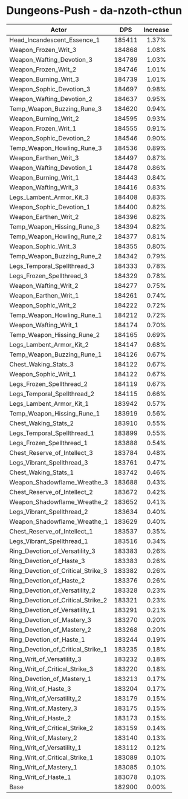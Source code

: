 # Dungeons-Push - da-nzoth-cthun
| Actor | DPS | Increase |
|---|:---:|:---:|
|Head_Incandescent_Essence_1|185411|1.37%|
|Weapon_Frozen_Writ_3|184868|1.08%|
|Weapon_Wafting_Devotion_3|184789|1.03%|
|Weapon_Frozen_Writ_2|184746|1.01%|
|Weapon_Burning_Writ_3|184739|1.01%|
|Weapon_Sophic_Devotion_3|184697|0.98%|
|Weapon_Wafting_Devotion_2|184637|0.95%|
|Temp_Weapon_Buzzing_Rune_3|184620|0.94%|
|Weapon_Burning_Writ_2|184595|0.93%|
|Weapon_Frozen_Writ_1|184555|0.91%|
|Weapon_Sophic_Devotion_2|184546|0.90%|
|Temp_Weapon_Howling_Rune_3|184536|0.89%|
|Weapon_Earthen_Writ_3|184497|0.87%|
|Weapon_Wafting_Devotion_1|184478|0.86%|
|Weapon_Burning_Writ_1|184443|0.84%|
|Weapon_Wafting_Writ_3|184416|0.83%|
|Legs_Lambent_Armor_Kit_3|184408|0.83%|
|Weapon_Sophic_Devotion_1|184400|0.82%|
|Weapon_Earthen_Writ_2|184396|0.82%|
|Temp_Weapon_Hissing_Rune_3|184394|0.82%|
|Temp_Weapon_Howling_Rune_2|184377|0.81%|
|Weapon_Sophic_Writ_3|184355|0.80%|
|Temp_Weapon_Buzzing_Rune_2|184342|0.79%|
|Legs_Temporal_Spellthread_3|184333|0.78%|
|Legs_Frozen_Spellthread_3|184329|0.78%|
|Weapon_Wafting_Writ_2|184277|0.75%|
|Weapon_Earthen_Writ_1|184261|0.74%|
|Weapon_Sophic_Writ_2|184222|0.72%|
|Temp_Weapon_Howling_Rune_1|184212|0.72%|
|Weapon_Wafting_Writ_1|184174|0.70%|
|Temp_Weapon_Hissing_Rune_2|184165|0.69%|
|Legs_Lambent_Armor_Kit_2|184147|0.68%|
|Temp_Weapon_Buzzing_Rune_1|184126|0.67%|
|Chest_Waking_Stats_3|184122|0.67%|
|Weapon_Sophic_Writ_1|184122|0.67%|
|Legs_Frozen_Spellthread_2|184119|0.67%|
|Legs_Temporal_Spellthread_2|184115|0.66%|
|Legs_Lambent_Armor_Kit_1|183942|0.57%|
|Temp_Weapon_Hissing_Rune_1|183919|0.56%|
|Chest_Waking_Stats_2|183910|0.55%|
|Legs_Temporal_Spellthread_1|183899|0.55%|
|Legs_Frozen_Spellthread_1|183888|0.54%|
|Chest_Reserve_of_Intellect_3|183784|0.48%|
|Legs_Vibrant_Spellthread_3|183761|0.47%|
|Chest_Waking_Stats_1|183742|0.46%|
|Weapon_Shadowflame_Wreathe_3|183688|0.43%|
|Chest_Reserve_of_Intellect_2|183672|0.42%|
|Weapon_Shadowflame_Wreathe_2|183652|0.41%|
|Legs_Vibrant_Spellthread_2|183634|0.40%|
|Weapon_Shadowflame_Wreathe_1|183629|0.40%|
|Chest_Reserve_of_Intellect_1|183537|0.35%|
|Legs_Vibrant_Spellthread_1|183516|0.34%|
|Ring_Devotion_of_Versatility_3|183383|0.26%|
|Ring_Devotion_of_Haste_3|183383|0.26%|
|Ring_Devotion_of_Critical_Strike_3|183382|0.26%|
|Ring_Devotion_of_Haste_2|183376|0.26%|
|Ring_Devotion_of_Versatility_2|183328|0.23%|
|Ring_Devotion_of_Critical_Strike_2|183321|0.23%|
|Ring_Devotion_of_Versatility_1|183291|0.21%|
|Ring_Devotion_of_Mastery_3|183270|0.20%|
|Ring_Devotion_of_Mastery_2|183268|0.20%|
|Ring_Devotion_of_Haste_1|183244|0.19%|
|Ring_Devotion_of_Critical_Strike_1|183235|0.18%|
|Ring_Writ_of_Versatility_3|183232|0.18%|
|Ring_Writ_of_Critical_Strike_3|183220|0.18%|
|Ring_Devotion_of_Mastery_1|183213|0.17%|
|Ring_Writ_of_Haste_3|183204|0.17%|
|Ring_Writ_of_Versatility_2|183179|0.15%|
|Ring_Writ_of_Mastery_3|183175|0.15%|
|Ring_Writ_of_Haste_2|183173|0.15%|
|Ring_Writ_of_Critical_Strike_2|183159|0.14%|
|Ring_Writ_of_Mastery_2|183140|0.13%|
|Ring_Writ_of_Versatility_1|183112|0.12%|
|Ring_Writ_of_Critical_Strike_1|183089|0.10%|
|Ring_Writ_of_Mastery_1|183085|0.10%|
|Ring_Writ_of_Haste_1|183078|0.10%|
|Base|182900|0.00%|
